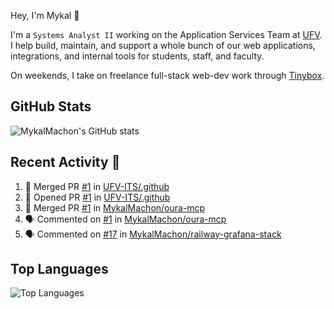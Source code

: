 Hey, I'm Mykal 👋

I'm a `Systems Analyst II` working on the Application Services Team at [UFV](https://ufv.ca). 
I help build, maintain, and support a whole bunch of our web applications, integrations, and internal tools for students, staff, and faculty.

On weekends, I take on freelance full-stack web-dev work through [Tinybox](https://tinybox.dev).

## GitHub Stats
![MykalMachon's GitHub stats](https://github-readme-stats.vercel.app/api?username=MykalMachon&show_icons=true&theme=dark)

## Recent Activity 🚀

<!--START_SECTION:activity-->
1. 🎉 Merged PR [#1](https://github.com/UFV-ITS/.github/pull/1) in [UFV-ITS/.github](https://github.com/UFV-ITS/.github)
2. 💪 Opened PR [#1](https://github.com/UFV-ITS/.github/pull/1) in [UFV-ITS/.github](https://github.com/UFV-ITS/.github)
3. 🎉 Merged PR [#1](https://github.com/MykalMachon/oura-mcp/pull/1) in [MykalMachon/oura-mcp](https://github.com/MykalMachon/oura-mcp)
4. 🗣 Commented on [#1](https://github.com/MykalMachon/oura-mcp/pull/1#issuecomment-3332373092) in [MykalMachon/oura-mcp](https://github.com/MykalMachon/oura-mcp)
5. 🗣 Commented on [#17](https://github.com/MykalMachon/railway-grafana-stack/issues/17#issuecomment-3271813342) in [MykalMachon/railway-grafana-stack](https://github.com/MykalMachon/railway-grafana-stack)
<!--END_SECTION:activity-->

## Top Languages
![Top Languages](https://github-readme-stats.vercel.app/api/top-langs/?username=MykalMachon&layout=compact&theme=dark)
